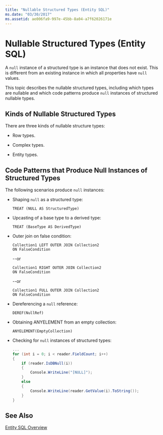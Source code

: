 ```yaml
---
title: "Nullable Structured Types (Entity SQL)"
ms.date: "03/30/2017"
ms.assetid: ae006fa9-997e-45bb-8a04-a7f62026171e
---
```

# Nullable Structured Types (Entity SQL)
A `null` instance of a structured type is an instance that does not exist. This is different from an existing instance in which all properties have `null` values.  
  
 This topic describes the nullable structured types, including which types are nullable and which code patterns produce `null` instances of structured nullable types.  
  
## Kinds of Nullable Structured Types  
 There are three kinds of nullable structure types:  
  
- Row types.  
  
- Complex types.  
  
- Entity types.  
  
## Code Patterns that Produce Null Instances of Structured Types  
 The following scenarios produce `null` instances:  
  
- Shaping `null` as a structured type:  
  
  ```  
  TREAT (NULL AS StructuredType)  
  ```  
  
- Upcasting of a base type to a derived type:  
  
  ```  
  TREAT (BaseType AS DerivedType)  
  ```  
  
- Outer join on false condition:  
  
  ```  
  Collection1 LEFT OUTER JOIN Collection2  
  ON FalseCondition  
  ```  
  
   --or  
  
  ```  
  Collection1 RIGHT OUTER JOIN Collection2  
  ON FalseCondition  
  ```  
  
   --or  
  
  ```  
  Collection1 FULL OUTER JOIN Collection2  
  ON FalseCondition  
  ```  
  
- Dereferencing a `null` reference:  
  
  ```  
  DEREF(NullRef)  
  ```  
  
- Obtaining ANYELEMENT from an empty collection:  
  
  ```  
  ANYELEMENT(EmptyCollection)  
  ```  
  
- Checking for `null` instances of structured types:  
  
  ```csharp  
  ...  
  for (int i = 0; i < reader.FieldCount; i++)  
  {  
      if (reader.IsDBNull(i))  
      {  
          Console.WriteLine("[NULL]");  
      }  
      else  
      {  
          Console.WriteLine(reader.GetValue(i).ToString());  
      }  
  }  
  ```  
  
## See Also  
 [Entity SQL Overview](../../../../../../docs/framework/data/adonet/ef/language-reference/entity-sql-overview.md)
